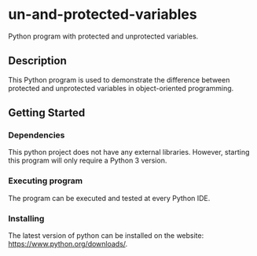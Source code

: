 # un-and-protected-variables

Python program with protected and unprotected variables.

## Description

This Python program is used to demonstrate the difference between protected and unprotected variables in object-oriented programming.

## Getting Started

### Dependencies

This python project does not have any external libraries. However, starting this program will only require a Python 3 version.

### Executing program

The program can be executed and tested at every Python IDE.

### Installing

The latest version of python can be installed on the website: https://www.python.org/downloads/.
